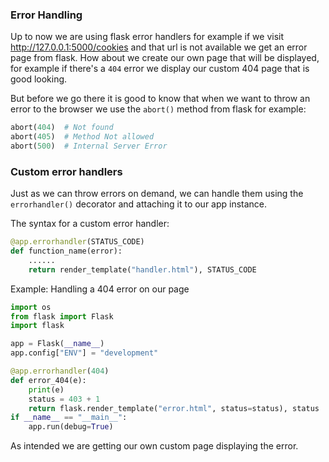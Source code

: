 ### Error Handling

Up to now we are using flask error handlers for example if we visit http://127.0.0.1:5000/cookies and that url is not available we get an error page from flask. How about we create our own page that will be displayed, for example if there's a `404` error we display our custom 404 page that is good looking.

But before we go there it is good to know that when we want to throw an error to the browser we use the `abort()` method from flask for example:

```py
abort(404)  # Not found
abort(405)  # Method Not allowed
abort(500)  # Internal Server Error
```

### Custom error handlers

Just as we can throw errors on demand, we can handle them using the `errorhandler()` decorator and attaching it to our app instance.

The syntax for a custom error handler:

```py
@app.errorhandler(STATUS_CODE)
def function_name(error):
    ......
    return render_template("handler.html"), STATUS_CODE
```

Example: Handling a 404 error on our page

```py
import os
from flask import Flask
import flask

app = Flask(__name__)
app.config["ENV"] = "development"

@app.errorhandler(404)
def error_404(e):
    print(e)
    status = 403 + 1
    return flask.render_template("error.html", status=status), status
if __name__ == "__main__":
    app.run(debug=True)
```

As intended we are getting our own custom page displaying the error.
